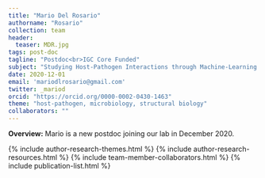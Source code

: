 ```yaml
---
title: "Mario Del Rosario"
authorname: "Rosario"
collection: team
header:
  teaser: MDR.jpg
tags: post-doc
tagline: "Postdoc<br>IGC Core Funded"
subject: "Studying Host-Pathogen Interactions through Machine-Learning Guided Microscopy"
date: 2020-12-01
email: 'mariodlrosario@gmail.com'
twitter: _mariod
orcid: "https://orcid.org/0000-0002-0430-1463"
theme: "host-pathogen, microbiology, structural biology"
collaborators: ""
---
```

<p align= "justify">
<p> <b>Overview:</b>
Mario is a new postdoc joining our lab in December 2020.

{% include author-research-themes.html %}
{% include author-research-resources.html %}
{% include team-member-collaborators.html %}
{% include publication-list.html %}
